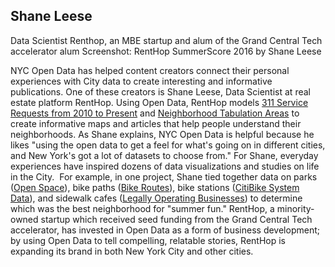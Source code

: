## Shane Leese

Data Scientist
Renthop, an MBE startup and alum of the Grand Central Tech accelerator alum
Screenshot:  RentHop SummerScore 2016 by Shane Leese

NYC Open Data has helped content creators connect their personal experiences with City data to create interesting and informative publications. One of these creators is Shane Leese, Data Scientist at real estate platform RentHop. Using Open Data, RentHop models [311 Service Requests from 2010 to Present](https://data.cityofnewyork.us/Social-Services/311-Service-Requests-from-2010-to-Present/erm2-nwe9) and [Neighborhood Tabulation Areas](https://data.cityofnewyork.us/City-Government/Neighborhood-Tabulation-Areas/cpf4-rkhq) to create informative maps and articles that help people understand their neighborhoods. As Shane explains, NYC Open Data is helpful because he likes "using the open data to get a feel for what's going on in different cities, and New York's got a lot of datasets to choose from." For Shane, everyday experiences have inspired dozens of data visualizations and studies on life in the City.  For example, in one project, Shane tied together data on parks ([Open Space](https://data.cityofnewyork.us/Recreation/Open-Space-Parks-/g84h-jbjm)), bike paths ([Bike Routes](https://data.cityofnewyork.us/Transportation/Bike-Routes/7vsa-caz7)), bike stations ([CitiBike System Data](https://data.cityofnewyork.us/NYC-BigApps/Citi-Bike-System-Data/vsnr-94wk)), and sidewalk cafes ([Legally Operating Businesses](https://data.cityofnewyork.us/Business/Legally-Operating-Businesses/w7w3-xahh)) to determine which was the best neighborhood for "summer fun." RentHop, a minority-owned startup which received seed funding from the Grand Central Tech accelerator, has invested in Open Data as a form of business development; by using Open Data to tell compelling, relatable stories, RentHop is expanding its brand in both New York City and other cities.
